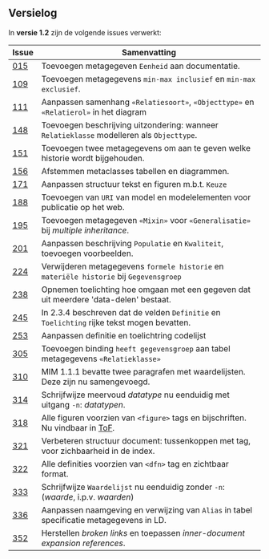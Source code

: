 ## Versielog

In **versie 1.2** zijn de volgende issues verwerkt:

| Issue                                                           | Samenvatting                                                                              |
|-----------------------------------------------------------------|-------------------------------------------------------------------------------------------|
| [015](https://github.com/Geonovum/MIM-Werkomgeving/issues/15)   | Toevoegen metagegeven `Eenheid` aan documentatie.                                         |
| [109](https://github.com/Geonovum/MIM-Werkomgeving/issues/109)  | Toevoegen metagegevens `min-max inclusief` en `min-max exclusief`.                        |
| [111](https://github.com/Geonovum/MIM-Werkomgeving/issues/111)  | Aanpassen samenhang `«Relatiesoort»`, `«Objecttype»` en `«Relatierol»` in het diagram     |
| [148](https://github.com/Geonovum/MIM-Werkomgeving/issues/148)  | Toevoegen beschrijving uitzondering: wanneer `Relatieklasse` modelleren als `Objecttype`. |
| [151](https://github.com/Geonovum/MIM-Werkomgeving/issues/151)  | Toevoegen twee metagegevens om aan te geven welke historie wordt bijgehouden.             |
| [156](https://github.com/Geonovum/MIM-Werkomgeving/issues/156)  | Afstemmen metaclasses tabellen en diagrammen.                                             |
| [171](https://github.com/Geonovum/MIM-Werkomgeving/issues/171)  | Aanpassen structuur tekst en figuren m.b.t. `Keuze`                                       |
| [188](https://github.com/Geonovum/MIM-Werkomgeving/issues/188)  | Toevoegen van `URI` van model en modelelementen voor publicatie op het web.               |
| [195](https://github.com/Geonovum/MIM-Werkomgeving/issues/195)  | Toevoegen metagegeven `«Mixin»` voor `«Generalisatie»` bij _multiple inheritance_.        |
| [201](https://github.com/Geonovum/MIM-Werkomgeving/issues/202)  | Aanpassen beschrijving `Populatie` en `Kwaliteit`, toevoegen voorbeelden.                  | 
| [224](https://github.com/Geonovum/MIM-Werkomgeving/issues/224)  | Verwijderen metagegevens `formele historie` en `materiële historie` bij `Gegevensgroep`   |
| [238](https://github.com/Geonovum/MIM-Werkomgeving/issues/238)  | Opnemen toelichting hoe omgaan met een gegeven dat uit meerdere 'data-delen' bestaat.     | 
| [245](https://github.com/Geonovum/MIM-Werkomgeving/issues/245)  | In 2.3.4 beschreven dat de velden `Definitie` en `Toelichting` rijke tekst mogen bevatten.| 
| [253](https://github.com/Geonovum/MIM-Werkomgeving/issues/253)  | Aanpassen definitie en toelichtring codelijst                                             |
| [305](https://github.com/Geonovum/MIM-Werkomgeving/issues/305)  | Toevoegen binding `heeft gegevensgroep` aan tabel metagegevens `«Relatieklasse»`          |
| [310](https://github.com/Geonovum/MIM-Werkomgeving/issues/310)  | MIM 1.1.1 bevatte twee paragrafen met waardelijsten. Deze zijn nu samengevoegd.           |
| [314](https://github.com/Geonovum/MIM-Werkomgeving/issues/314)  | Schrijfwijze meervoud _datatype_ nu eenduidig met uitgang `-n`: _datatypen_.              |
| [318](https://github.com/Geonovum/MIM-Werkomgeving/issues/318)  | Alle figuren voorzien van `<figure>` tags en bijschriften. Nu vindbaar in [ToF](#tof).    |
| [321](https://github.com/Geonovum/MIM-Werkomgeving/issues/321)  | Verbeteren structuur document: tussenkoppen met tag, voor zichbaarheid in de index.       |
| [322](https://github.com/Geonovum/MIM-Werkomgeving/issues/322)  | Alle definities voorzien van `<dfn>` tag en zichtbaar format.                             |
| [333](https://github.com/Geonovum/MIM-Werkomgeving/issues/333)  | Schrijfwijze `Waardelijst` nu eenduidig zonder `-n`: (_waarde_, i.p.v. _waarden_)         |
| [336](https://github.com/Geonovum/MIM-Werkomgeving/issues/336)  | Aanpassen naamgeving en verwijzing van `Alias` in tabel specificatie metagegevens in LD.  |
| [352](https://github.com/Geonovum/MIM-Werkomgeving/issues/352)  | Herstellen _broken links_ en toepassen _inner-document expansion references_.             |